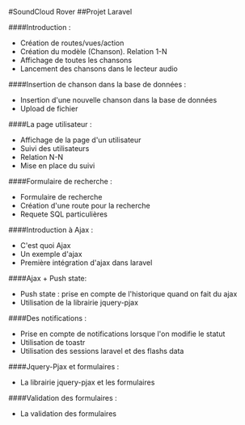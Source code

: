 #SoundCloud Rover
##Projet Laravel


####Introduction :
- Création de routes/vues/action
- Création du modèle (Chanson). Relation 1-N
- Affichage de toutes les chansons
- Lancement des chansons dans le lecteur audio

####Insertion de chanson dans la base de données :
- Insertion d'une nouvelle chanson dans la base de données
- Upload de fichier

####La page utilisateur :
- Affichage de la page d'un utilisateur
- Suivi des utilisateurs
- Relation N-N
- Mise en place du suivi

####Formulaire de recherche :
- Formulaire de recherche
- Création d'une route pour la recherche
- Requete SQL particulières

####Introduction à Ajax :
- C'est quoi Ajax
- Un exemple d'ajax
- Première intégration d'ajax dans laravel

####Ajax + Push state:
- Push state : prise en compte de l'historique quand on fait du ajax
- Utilisation de la librairie jquery-pjax

####Des notifications :
- Prise en compte de notifications lorsque l'on modifie le statut
- Utilisation de toastr
- Utilisation des sessions laravel et des flashs data

####Jquery-Pjax et formulaires :
- La librairie jquery-pjax et les formulaires

####Validation des formulaires :
- La validation des formulaires